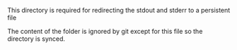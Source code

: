 This directory is required for redirecting the stdout and stderr to a persistent file

The content of the folder is ignored by git except for this file so the directory is synced.